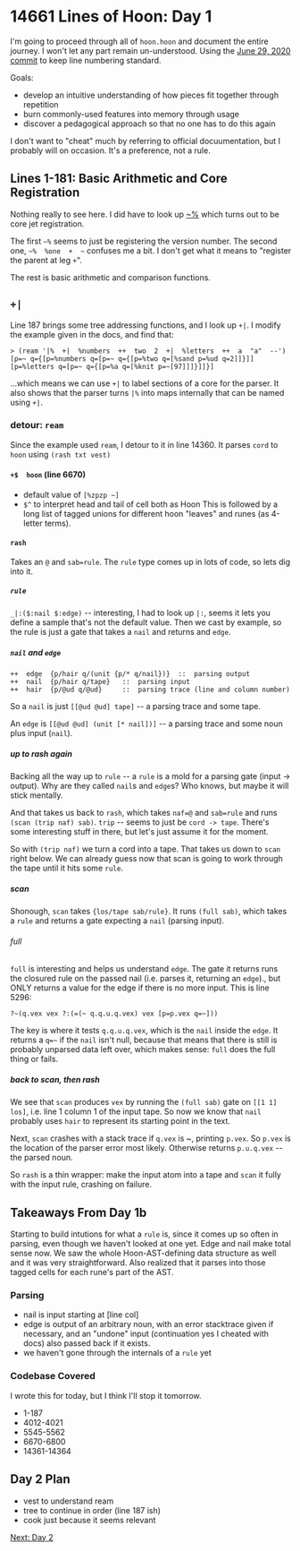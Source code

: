 # 14661 Lines of Hoon: Day 1
I'm going to proceed through all of `hoon.hoon` and document the entire journey. I won't let any part remain un-understood. Using the [June 29, 2020 commit](https://github.com/urbit/urbit/blob/7266b3f5c3ddde60b15427a8aa35e0fe97bfae18/pkg/arvo/sys/hoon.hoon) to keep line numbering standard.

Goals:
* develop an intuitive understanding of how pieces fit together through repetition
* burn commonly-used features into memory through usage
* discover a pedagogical approach so that no one has to do this again

I don't want to "cheat" much by referring to official docuumentation, but I probably will on occasion. It's a preference, not a rule.

## Lines 1-181: Basic Arithmetic and Core Registration
Nothing really to see here. I did have to look up [~%](https://urbit.org/docs/reference/hoon-expressions/rune/sig/#sigcen) which turns out to be core jet registration.

The first `~%` seems to just be registering the version number. The second one, `~%  %one  +  ~` confuses me a bit. I don't get what it means to "register the parent at leg `+`".


The rest is basic arithmetic and comparison functions.

## `+|`
Line 187 brings some tree addressing functions, and I look up `+|`. I modify the example given in the docs, and find that:
```
> (ream '|%  +|  %numbers  ++  two  2  +|  %letters  ++  a  "a"  --')
[p=~ q={[p=%numbers q=[p=~ q={[p=%two q=[%sand p=%ud q=2]]}]] [p=%letters q=[p=~ q={[p=%a q=[%knit p=~[97]]]}]]}]
```
...which means we can use `+|` to label sections of a core for the parser. It also shows that the parser turns `|%` into maps internally that can be named using `+|`.

### detour: `ream`
Since the example used `ream`, I detour to it in line 14360. It parses `cord` to `hoon` using `(rash txt vest)`

#### `+$  hoon` (line 6670)
- default value of `[%zpzp ~]`
- `$^` to interpret head and tail of cell both as Hoon
This is followed by a long list of tagged unions for different hoon "leaves" and runes (as 4-letter terms).

#### `rash`
Takes an `@` and `sab=rule`. The `rule` type comes up in lots of code, so lets dig into it.

##### `rule`
` _|:($:nail $:edge) ` -- interesting, I had to look up `|:`, seems it lets you define a sample that's not the default value. Then we cast by example, so the rule is just a gate that takes a `nail` and returns and `edge`.

##### `nail` and `edge`
```
++  edge  {p/hair q/(unit {p/* q/nail})}  ::  parsing output
++  nail  {p/hair q/tape}   ::  parsing input
++  hair  {p/@ud q/@ud}     ::  parsing trace (line and column number)
```
So a `nail` is just `[[@ud @ud] tape]` -- a parsing trace and some tape.

An `edge` is `[[@ud @ud] (unit [* nail])]` -- a parsing trace and some noun plus input (`nail`).

##### up to rash again
Backing all the way up to `rule` -- a `rule` is a mold for a parsing gate (input -> output). Why are they called `nail`s and `edge`s? Who knows, but maybe it will stick mentally.

And that takes us back to `rash`, which takes `naf=@` and `sab=rule` and runs `(scan (trip naf) sab)`. `trip` -- seems to just be `cord -> tape`. There's some interesting stuff in there, but let's just assume it for the moment.

So with `(trip naf)` we turn a cord into a tape. That takes us down to `scan` right below. We can already guess now that scan is going to work through the tape until it hits some `rule`.

##### scan
Shonough, `scan` takes `{los/tape sab/rule}`. It runs `(full
sab)`, which takes a `rule` and returns a gate expecting a `nail` (parsing input). 

###### full
`full` is interesting and helps us understand `edge`. The gate it returns runs the closured rule on the passed nail (i.e. parses it, returning an `edge`)., but ONLY returns a value for the edge if there is no more input. This is line 5296:
```
?~(q.vex vex ?:(=(~ q.q.u.q.vex) vex [p=p.vex q=~]))
```
The key is where it tests `q.q.u.q.vex`, which is the `nail` inside the `edge`. It returns a `q=~` if the `nail` isn't null, because that means that there is still is probably unparsed data left over, which makes sense: `full` does the full thing or fails.

##### back to scan, then rash
We see that `scan` produces `vex` by running the `(full sab)` gate on `[[1 1] los]`, i.e. line 1 column 1 of the input tape. So now we know that `nail` probably uses `hair` to represent its starting point in the text.

Next, `scan` crashes with a stack trace if `q.vex` is ~, printing `p.vex`. So `p.vex` is the location of the parser error most likely.  Otherwise returns `p.u.q.vex` -- the parsed noun.

So `rash` is a thin wrapper: make the input atom into a tape and `scan` it fully with the input rule, crashing on failure.

## Takeaways From Day 1b
Starting to build intutions for what a `rule` is, since it comes up so often in parsing, even though we haven't looked at one yet. Edge and nail make total sense now. We saw the whole Hoon-AST-defining data structure as well and it was very straightforward. Also realized that it parses into those tagged cells for each rune's part of the AST.

### Parsing
- nail is input starting at [line col]
- edge is output of an arbitrary noun, with an error stacktrace given if necessary, and an "undone" input (continuation yes I cheated with docs) also passed back if it exists.
- we haven't gone through the internals of a `rule` yet

### Codebase Covered
I wrote this for today, but I think I'll stop it tomorrow.
* 1-187
* 4012-4021
* 5545-5562
* 6670-6800
* 14361-14364

## Day 2 Plan
* vest to understand ream
* tree to continue in order (line 187 ish)
* cook just because it seems relevant

[Next: Day 2](hoon2.md)

